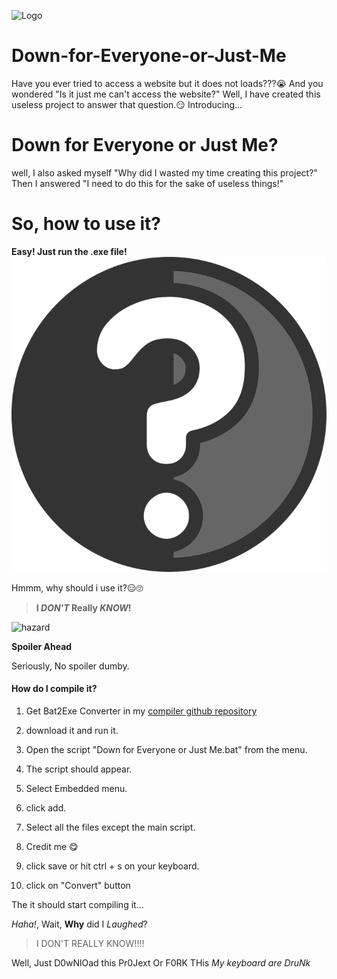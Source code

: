 ![Logo](https://github.com/TheGamerz29/Down-for-Everyone-or-Just-Me/blob/main/logo/DFJM.ico)
# Down-for-Everyone-or-Just-Me
Have you ever tried to access a website but it does not loads???😭
And you wondered "Is it just me can't access the website?"
Well, I have created this useless project to answer that question.😏
Introducing...
# Down for Everyone or Just Me?
well, I also asked myself "Why did I wasted my time creating this project?"
Then I answered "I need to do this for the sake of useless things!"
# So, how to use it?
**Easy! Just run the .exe file!**
![Question](https://github.com/TheGamerz29/Down-for-Everyone-or-Just-Me/blob/main/logo/Gitlog.png)

Hmmm, why should i use it?😑🙄

>**I _DON'T_ Really _KNOW_!**

![hazard](https://github.com/ytisf/theZoo/raw/gh-pages/MalDB-Logo-Thumb.png)

**Spoiler Ahead**

Seriously, No spoiler dumby.
#### How do I compile it?
1. Get Bat2Exe Converter in my [compiler github repository](https://github.com/TheGamerz29/Compiler)

2. download it and run it.

3. Open the script "Down for Everyone or Just Me.bat" from the menu.

4. The script should appear.

5. Select Embedded menu.

6. click add.

7. Select all the files except the main script.

8. Credit me 😋

9. click save or hit ctrl + s on your keyboard.

10. click on "Convert" button

The it should start compiling it...

*Haha!*, Wait, **Why** did I *Laughed*?

> I DON'T REALLY KNOW!!!!

Well, Just D0wNlOad this Pr0Jext Or F0RK THis *My keyboard are DruNk*

